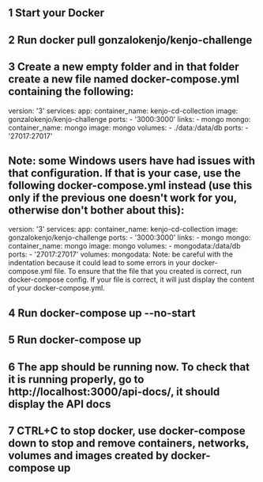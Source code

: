 ## 1 Start your Docker
## 2 Run docker pull gonzalokenjo/kenjo-challenge
## 3 Create a new empty folder and in that folder create a new file named docker-compose.yml containing the following:
version: '3'
services:
  app:
    container_name: kenjo-cd-collection
    image: gonzalokenjo/kenjo-challenge
    ports:
      - '3000:3000'
    links:
      - mongo
  mongo:
    container_name: mongo
    image: mongo
    volumes:
      - ./data:/data/db
    ports:
      - '27017:27017'
## Note: some Windows users have had issues with that configuration. If that is your case, use the following docker-compose.yml instead (use this only if the previous one doesn't work for you, otherwise don't bother about this):
version: '3'
services:
  app:
    container_name: kenjo-cd-collection
    image: gonzalokenjo/kenjo-challenge
    ports:
      - '3000:3000'
    links:
      - mongo
  mongo:
    container_name: mongo
    image: mongo
    volumes:
      - mongodata:/data/db
    ports:
      - '27017:27017'
volumes:
  mongodata:
Note: be careful with the indentation because it could lead to some errors in your docker-compose.yml file.
To ensure that the file that you created is correct, run docker-compose config. If your file is correct, it will just display the content of your docker-compose.yml.
## 4 Run docker-compose up --no-start
## 5 Run docker-compose up
## 6 The app should be running now. To check that it is running properly, go to http://localhost:3000/api-docs/, it should display the API docs
## 7 CTRL+C to stop docker, use docker-compose down to stop and remove containers, networks, volumes and images created by docker-compose up